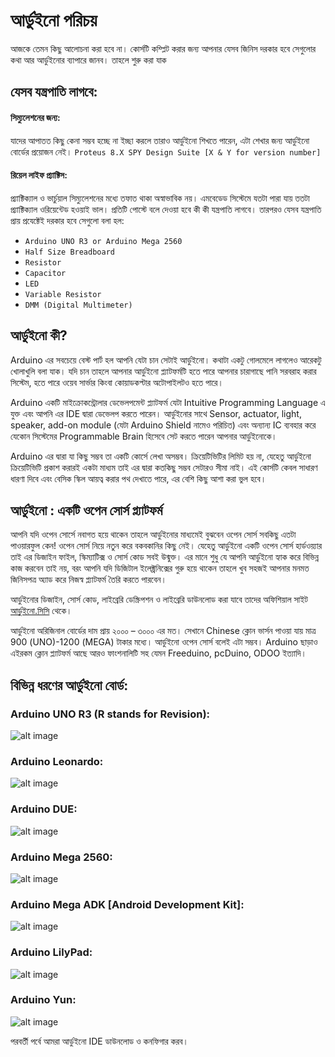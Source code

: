 # আর্ডুইনো পরিচয়

আজকে তেমন কিছু আলোচনা করা হবে না। কোর্সটি কম্প্লিট করার জন্য আপনার যেসব জিনিস দরকার হবে সেগুলোর কথা আর আর্ডুইনোর ব্যাপারে জানব। তাহলে শুরু করা যাক

## যেসব যন্ত্রপাতি লাগবে:

#### সিম্যুলেশনের জন্য:

যাদের আপাতত কিছু কেনা সম্ভব হচ্ছে না ইচ্ছা করলে তারাও আর্ডুইনো শিখতে পারেন, এটা শেখার জন্য আর্ডুইনো বোর্ডের প্রয়োজন নেই। `Proteus 8.X SPY Design Suite [X & Y for version number]`

#### রিয়েল লাইফ প্র্যাক্টিস:

প্র্যাক্টিক্যাল ও ভার্চুয়াল সিম্যুলেশনের মধ্যে তফাত থাকা অস্বাভাবিক নয়। এমবেডেড সিস্টেমে যতটা পারা যায় ততটা প্র্যাক্টিক্যাল ওরিয়েন্টেড হওয়াই ভাল। প্রতিটি পোস্টে বলে দেওয়া হবে কী কী যন্ত্রপাতি লাগবে। তারপরও যেসব যন্ত্রপাতি প্রায় প্রযেক্টেই দরকার হবে সেগুলো বলা হল:

* `Arduino UNO R3 or Arduino Mega 2560`
* `Half Size Breadboard`
* `Resistor`
* `Capacitor`
* `LED`
* `Variable Resistor`
* `DMM (Digital Multimeter)`

## আর্ডুইনো কী?

Arduino এর সবচেয়ে বেস্ট পার্ট হল আপনি যেটা চান সেটাই আর্ডুইনো। কথাটা একটু গোলমেলে লাগলেও আরেকটু খোলাখুলি বলা যাক। যদি চান তাহলে আপনার আর্ডুইনো প্ল্যাটফর্মটি হতে পারে আপনার চারাগাছে পানি সরবরাহ করার সিস্টেম, হতে পারে ওয়েব সার্ভার কিংবা কোয়াডকপ্টার অটোপাইলটও হতে পারে।

Arduino একটি মাইক্রোকন্ট্রোলার ডেভেলপমেন্ট প্ল্যাটফর্ম যেটা Intuitive Programming Language এ যুক্ত এবং আপনি এর IDE দ্বারা ডেভেলপ করতে পারেন। আর্ডুইনোর সাথে Sensor, actuator, light, speaker, add-on module \(যেটা Arduino Shield নামেও পরিচিত\) এবং অন্যান্য IC ব্যবহার করে যেকোন সিস্টেমের Programmable Brain হিসেবে সেট করতে পারেন আপনার আর্ডুইনোকে।

Arduino এর দ্বারা যা কিছু সম্ভব তা একটি কোর্সে লেখা অসম্ভব। ক্রিয়েটিভিটির লিমিট হয় না, যেহেতু আর্ডুইনো ক্রিয়েটিভিটি প্রকাশ করারই একটা মাধ্যম তাই এর দ্বারা কতকিছু সম্ভব সেটারও সীমা নাই। এই কোর্সটি কেবল সাধারণ ধারণা দিবে এবং বেসিক স্কিল আয়ত্ব করার পথ দেখাতে পারে, এর বেশি কিছু আশা করা ভুল হবে।

## আর্ডুইনো : একটি ওপেন সোর্স প্ল্যাটফর্ম

আপনি যদি ওপেন সোর্সে নবাগত হয়ে থাকেন তাহলে আর্ডুইনোর মাধ্যমেই বুঝবেন ওপেন সোর্স সবকিছু এতটা পাওয়ারফুল কেন! ওপেন সোর্স নিয়ে নতুন করে বকবকানির কিছু নেই। যেহেতু আর্ডুইনো একটি ওপেন সোর্স হার্ডওয়্যার তাই এর ডিজাইন ফাইল, স্কিম্যাটিক্স ও সোর্স কোড সবই উন্মুক্ত। এর মানে শুধু যে আপনি আর্ডুইনো হ্যাক করে বিভিন্ন কাজ করবেন তাই নয়, বরং আপনি যদি ডিজিটাল ইলেক্ট্রনিক্সের গুরু হয়ে থাকেন তাহলে খুব সহজই আপনার মনমত জিনিসপত্র অ্যাড করে নিজস্ব প্ল্যাটফর্ম তৈরি করতে পারবেন।

আর্ডুইনোর ডিজাইন, সোর্স কোড, লাইব্রেরি ডেস্ক্রিপশন ও লাইব্রেরি ডাউনলোড করা যাবে তাদের অফিশিয়াল সাইট [আর্ডুইনো.সিসি](http://www.arduino.cc) থেকে।

আর্ডুইনো অরিজিনাল বোর্ডের দাম প্রায় ২০০০ – ৩০০০ এর মত। সেখানে Chinese ক্লোন ভার্সন পাওয়া যায় মাত্র 900 \(UNO\)-1200 \(MEGA\) টাকার মধ্যে। আর্ডুইনো ওপেন সোর্স বলেই এটা সম্ভব। Arduino ছাড়াও এইরকম ক্লোন প্ল্যাটফর্ম আছে আরও ফাংশনালিটি সহ যেমন Freeduino, pcDuino, ODOO ইত্যাদি।

## বিভিন্ন ধরণের আর্ডুইনো বোর্ড:

### Arduino UNO R3 \(R stands for Revision\):

![alt image](http://arduino.cc/en/uploads/Main/ArduinoUno_R3_Front.jpg)

### Arduino Leonardo:

![alt image](http://arduino.cc/en/uploads/Main/ArduinoLeonardoFront_2.jpg)

### Arduino DUE:

![alt image](http://arduino.cc/en/uploads/Main/ArduinoDue_Front_450px.jpg)

### Arduino Mega 2560:

![alt image](http://arduino.cc/en/uploads/Main/ArduinoMega2560_R3_Front_450px.jpg)

### Arduino Mega ADK \[Android Development Kit\]:

![alt image](http://arduino.cc/en/uploads/Main/ArduinoADK_R3_Front_450px.jpg)

### Arduino LilyPad:

![alt image](http://arduino.cc/en/uploads/Main/LilyPadSimple300Front.jpg)

### Arduino Yun:

![alt image](http://arduino.cc/en/uploads/Main/ArduinoYunFront_2_450px.jpg)

পরবর্তী পর্বে আমরা আর্ডুইনো IDE ডাউনলোড ও কনফিগার করব।

